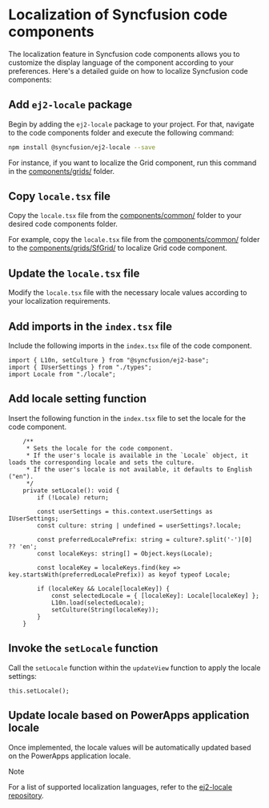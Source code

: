 # Localization of Syncfusion code components

The localization feature in Syncfusion code components allows you to customize the display language of the component according to your preferences. Here's a detailed guide on how to localize Syncfusion code components:

## Add `ej2-locale` package

Begin by adding the `ej2-locale` package to your project. For that, navigate to the code components folder and execute the following command:

```bash
npm install @syncfusion/ej2-locale --save
```

For instance, if you want to localize the Grid component, run this command in the [components/grids/](../../components/grids/) folder.

## Copy `locale.tsx` file

Copy the `locale.tsx` file from the [components/common/](../../components/common/locale.tsx) folder to your desired code components folder.

For example, copy the `locale.tsx` file from the [components/common/](../../components/common/locale.tsx) folder to the [components/grids/SfGrid/](../../components/grids/SfGrid/) to localize Grid code component.

## Update the `locale.tsx` file

Modify the `locale.tsx` file with the necessary locale values according to your localization requirements.

## Add imports in the `index.tsx` file

Include the following imports in the `index.tsx` file of the code component.

```tsx
import { L10n, setCulture } from "@syncfusion/ej2-base";
import { IUserSettings } from "./types";
import Locale from "./locale";
```

## Add locale setting function

Insert the following function in the `index.tsx` file to set the locale for the code component.

```tsx
    /**
     * Sets the locale for the code component.
     * If the user's locale is available in the `Locale` object, it loads the corresponding locale and sets the culture.
     * If the user's locale is not available, it defaults to English ("en").
     */
    private setLocale(): void {
        if (!Locale) return;

        const userSettings = this.context.userSettings as IUserSettings;
        const culture: string | undefined = userSettings?.locale;

        const preferredLocalePrefix: string = culture?.split('-')[0] ?? 'en';
        const localeKeys: string[] = Object.keys(Locale);

        const localeKey = localeKeys.find(key => key.startsWith(preferredLocalePrefix)) as keyof typeof Locale;

        if (localeKey && Locale[localeKey]) {
            const selectedLocale = { [localeKey]: Locale[localeKey] };
            L10n.load(selectedLocale);
            setCulture(String(localeKey));
        }
    }
```

## Invoke the `setLocale` function

Call the `setLocale` function within the `updateView` function to apply the locale settings:

```tsx
this.setLocale();
```

## Update locale based on PowerApps application locale

Once implemented, the locale values will be automatically updated based on the PowerApps application locale.

> [!NOTE]
> For a list of supported localization languages, refer to the [ej2-locale repository](https://github.com/syncfusion/ej2-locale?tab=readme-ov-file#currently-supported-localization-languages).
